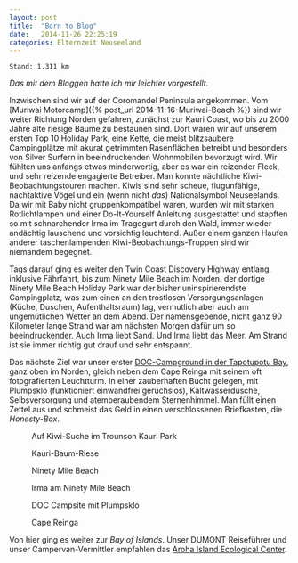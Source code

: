 ```yaml
---
layout: post
title:  "Born to Blog"
date:   2014-11-26 22:25:19
categories: Elternzeit Neuseeland
---
```

	Stand: 1.311 km

*Das mit dem Bloggen hatte ich mir leichter vorgestellt.*

Inzwischen sind wir auf der Coromandel Peninsula angekommen. Vom [Muriwai Motorcamp]({% post_url 2014-11-16-Muriwai-Beach %}) sind wir weiter Richtung Norden gefahren, zunächst zur Kauri Coast, wo bis zu 2000 Jahre alte riesige Bäume zu bestaunen sind. Dort waren wir auf unserem ersten Top 10 Holiday Park, eine Kette, die meist blitzsaubere Campingplätze mit akurat getrimmten Rasenflächen betreibt und besonders von Silver Surfern in beeindruckenden Wohnmobilen bevorzugt wird. Wir fühlten uns anfangs etwas minderwertig, aber es war ein reizender Fleck, und sehr reizende engagierte Betreiber. Man konnte nächtliche Kiwi-Beobachtungstouren machen. Kiwis sind sehr scheue, flugunfähige, nachtaktive Vögel und ein (wenn nicht *das*) Nationalsymbol Neuseelands. Da wir mit Baby nicht gruppenkompatibel waren, wurden wir mit starken Rotlichtlampen und einer Do-It-Yourself Anleitung ausgestattet und stapften so mit schnarchender Irma im Tragegurt durch den Wald, immer wieder andächtig lauschend und vorsichtig leuchtend. Außer einem ganzen Haufen anderer taschenlampenden Kiwi-Beobachtungs-Truppen sind wir niemandem begegnet.

Tags darauf ging es weiter den Twin Coast Discovery Highway entlang, inklusive Fährfahrt, bis zum Ninety Mile Beach im Norden. der dortige Ninety Mile Beach Holiday Park war der bisher uninspirierendste Campingplatz, was zum einen an den trostlosen Versorgungsanlagen (Küche, Duschen, Aufenthaltsraum) lag, vermutlich aber auch am ungemütlichen Wetter an dem Abend. Der namensgebende, nicht ganz 90 Kilometer lange Strand war am nächsten Morgen dafür um so beeindruckender. Auch Irma liebt Sand. Und Irma liebt das Meer. Am Strand ist sie immer richtig gut drauf und sehr entspannt.

Das nächste Ziel war unser erster [DOC-Campground in der Tapotupotu Bay][tapotupotu], ganz oben im Norden, gleich neben dem Cape Reinga mit seinem oft fotografierten Leuchtturm. In einer zauberhaften Bucht gelegen, mit Plumpsklo (funktioniert einwandfrei geruchslos), Kaltwasserdusche, Selbsversorgung und atemberaubendem Sternenhimmel. Man füllt einen Zettel aus und schmeist das Geld in einen verschlossenen Briefkasten, die *Honesty-Box*.

<div class="carousel">
<figure>
	<picture>
		<source srcset="/assets/images/phone/DSC01954.JPG" media="(max-width:320px)">
		<source srcset="/assets/images/tablet/DSC01954.JPG" media="(max-width:800px)">
		<source srcset="/assets/images/desktop/DSC01954.JPG" media="(min-width:800px)">
		<img alt="">
	</picture>
	<figcaption>Auf Kiwi-Suche im Trounson Kauri Park</figcaption>
</figure>
<figure>
	<picture>
		<source srcset="/assets/images/phone/IMGP0513.JPG" media="(max-width:320px)">
		<source srcset="/assets/images/tablet/IMGP0513.JPG" media="(max-width:800px)">
		<source srcset="/assets/images/desktop/IMGP0513.JPG" media="(min-width:800px)">
		<img alt="">
	</picture>
	<figcaption>Kauri-Baum-Riese</figcaption>
</figure>
<figure>
	<picture>
		<source srcset="/assets/images/phone/IMGP0534.JPG" media="(max-width:320px)">
		<source srcset="/assets/images/tablet/IMGP0534.JPG" media="(max-width:800px)">
		<source srcset="/assets/images/desktop/IMGP0534.JPG" media="(min-width:800px)">
		<img alt="">
	</picture>
	<figcaption>Ninety Mile Beach</figcaption>
</figure>
<figure>
	<picture>
		<source srcset="/assets/images/phone/IMGP0542.JPG" media="(max-width:320px)">
		<source srcset="/assets/images/tablet/IMGP0542.JPG" media="(max-width:800px)">
		<source srcset="/assets/images/desktop/IMGP0542.JPG" media="(min-width:800px)">
		<img alt="">
	</picture>
	<figcaption>Irma am Ninety Mile Beach</figcaption>
</figure>
<figure>
	<picture>
		<source srcset="/assets/images/phone/DSC01997.JPG" media="(max-width:320px)">
		<source srcset="/assets/images/tablet/DSC01997.JPG" media="(max-width:800px)">
		<source srcset="/assets/images/desktop/DSC01997.JPG" media="(min-width:800px)">
		<img alt="">
	</picture>
	<figcaption>DOC Campsite mit Plumpsklo</figcaption>
</figure>
<figure>
	<picture>
		<source srcset="/assets/images/phone/IMGP0562.JPG" media="(max-width:320px)">
		<source srcset="/assets/images/tablet/IMGP0562.JPG" media="(max-width:800px)">
		<source srcset="/assets/images/desktop/IMGP0562.JPG" media="(min-width:800px)">
		<img alt="">
	</picture>
	<figcaption>Cape Reinga</figcaption>
</figure>
</div>

Von hier ging es weiter zur *Bay of Islands*. Unser DUMONT Reiseführer und unser Campervan-Vermittler empfahlen das [Aroha Island Ecological Center][arohaisland].

[tapotupotu]: http://www.doc.govt.nz/parks-and-recreation/places-to-stay/conservation-campsites-by-region/northland/kaitaia-area/tapotupotu/
[arohaisland]: http://www.arohaisland.co.nz/
